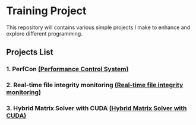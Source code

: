 # Training Project

This repository will contains various simple projects I make to enhance and explore different programming.

## Projects List
### 1. PerfCon [(Performance Control System)](https://github.com/shuzretsu/Training-project/tree/main/Perfcon)

### 2. Real-time file integrity monitoring [(Real-time file integrity monitoring)](https://github.com/shuzretsu/Training-project/tree/main/file_monitor_tool)
  
### 3. Hybrid Matrix Solver with CUDA [(Hybrid Matrix Solver with CUDA)](https://github.com/shuzretsu/Training-project/tree/main/hybrid_matrix_solver)
